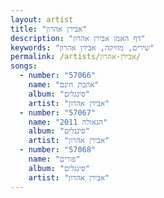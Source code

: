 ```yaml
---
layout: artist
title: "אבירן אהרון"
description: "דף האמן אבירן אהרון"
keywords: "שירים, מוזיקה, אבירן אהרון"
permalink: /artists/אבירן-אהרון/
songs:
  - number: "57066"
    name: "אהבת חינם"
    album: "סינגלים"
    artist: "אבירן אהרון"
  - number: "57067"
    name: "הגאולה 2011"
    album: "סינגלים"
    artist: "אבירן אהרון"
  - number: "57068"
    name: "פורים"
    album: "סינגלים"
    artist: "אבירן אהרון"
---
```


